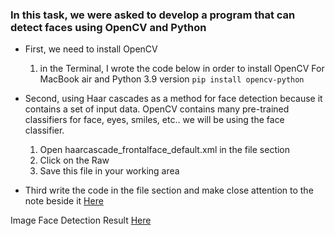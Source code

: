 ### In this task, we were asked to develop a program that can detect faces using OpenCV and Python 

- First, we need to install OpenCV
    1.  in the Terminal, I wrote the code below in order to install OpenCV For MacBook air and Python 3.9 version 
   `pip install opencv-python`

- Second, using Haar cascades as a method for face detection because it contains a set of input data. OpenCV contains many pre-trained classifiers for face, eyes, smiles, etc.. we will be using the face classifier.
    1.  Open haarcascade_frontalface_default.xml in the file section
    2. Click on the Raw
    3. Save this file in your working area
- Third write the code in the file section and make close attention to the note beside it [Here ](https://github.com/FaiyKhalid/AI-smart-Methods-/blob/main/3.1%20Detect%20Faces%20in%20jpg%20version.py)

Image Face Detection Result [Here ](https://github.com/FaiyKhalid/AI-smart-Methods-/blob/main/Image%20Face%20detection%20Result.pdf)
